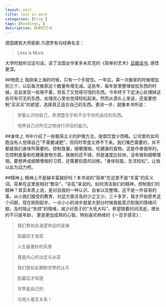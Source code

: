 ```yaml
---
layout: post
title: less is more
categories: [blog ]
tags: [Readings, ]
description: 简单的艺术
---
```


德国建筑大师密斯.凡德罗有句经典名言：

  >Less is More.
  
大学时就听过这句话，读了法国女作家多米尼克的《简单的艺术》[豆瓣读书](https://book.douban.com/subject/6098128/), 感悟更深。

##物质上
我刚来上海的时候，只有一个手提包。一年后，第一次搬家的时候增加到三个，以后每次搬家这个数量有增无减。这些年，每年家里整理收拾东西的时候，总会发现一些用不着，但丢了又觉得可惜的东西。今年终于下定决心处理掉这些可有可无的东西，处理完心里也觉得轻松起来。然而从源头上来说，还是要控制“买买买”的欲望，选择真正适合自己的东西。更进一步，就像本书所说：

 >学着认识你自己，弄清楚合乎和不合乎你的品位的东西。
 

 >培养自己对所见之物进行评估的能力。
 
##身体上
书中介绍了一些极简主义的护理方法，提倡饮食少而精。公司里的女同胞没有人觉得自己“不需要减肥”，但同时零食又停不下来。我们嘴巴需要的，并不都是我们身体所需要的。控制食量，细嚼慢咽，吃健康的食物，这是作者倡导的。在控制食量和吃健康食物方面，我做的还不错，但是速度比较快，没有做到细嚼慢咽。要想养成细嚼慢咽的习惯，还需要刻意的训练。“身体轻盈，生活轻松”，让我以此为动力吧。

##精神上
精神上不是越丰富越好吗？本书说的“简单”在这里不是“丰富”的反义词。简单在这里是相对“繁杂”，“杂乱”来说的。如何清洁我们的精神，控制我们的精神？其实本质上说，是对自我的一种认识、自省以及整理。这不是一件容易的事。从小我们接受的教育，对这方面涉及的少之又少。三十多岁，我才开始思考这个问题，现在刚刚起步。一点小小的进步就是大部分时候我能意识到我的情绪问题，及时阻止“失控”的情绪，减少对孩子的“大吼大叫”。希望随着时间流逝，增长的不只是年龄， 更是更加成熟的心智。特别喜欢杨绛的《一百岁感言》：

>我们曾如此渴望命运的波澜
>
>到最好才发现
>
>人生最曼妙的风景
>
>竟是内心的淡定与从容
>
>我们曾如此期盼世界的认可
>
>到最后才知道
>
>世界是自己的
>
>与他人毫无关系！
